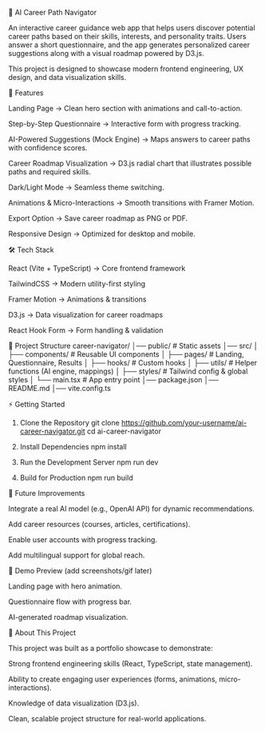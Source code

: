 🧭 AI Career Path Navigator

An interactive career guidance web app that helps users discover potential career paths based on their skills, interests, and personality traits.
Users answer a short questionnaire, and the app generates personalized career suggestions along with a visual roadmap powered by D3.js.

This project is designed to showcase modern frontend engineering, UX design, and data visualization skills.

🚀 Features

Landing Page → Clean hero section with animations and call-to-action.

Step-by-Step Questionnaire → Interactive form with progress tracking.

AI-Powered Suggestions (Mock Engine) → Maps answers to career paths with confidence scores.

Career Roadmap Visualization → D3.js radial chart that illustrates possible paths and required skills.

Dark/Light Mode → Seamless theme switching.

Animations & Micro-Interactions → Smooth transitions with Framer Motion.

Export Option → Save career roadmap as PNG or PDF.

Responsive Design → Optimized for desktop and mobile.

🛠 Tech Stack

React (Vite + TypeScript) → Core frontend framework

TailwindCSS → Modern utility-first styling

Framer Motion → Animations & transitions

D3.js → Data visualization for career roadmaps

React Hook Form → Form handling & validation

📂 Project Structure
career-navigator/
│── public/               # Static assets
│── src/
│   ├── components/       # Reusable UI components
│   ├── pages/            # Landing, Questionnaire, Results
│   ├── hooks/            # Custom hooks
│   ├── utils/            # Helper functions (AI engine, mappings)
│   ├── styles/           # Tailwind config & global styles
│   └── main.tsx          # App entry point
│── package.json
│── README.md
│── vite.config.ts

⚡ Getting Started
1. Clone the Repository
git clone https://github.com/your-username/ai-career-navigator.git
cd ai-career-navigator

2. Install Dependencies
npm install

3. Run the Development Server
npm run dev

4. Build for Production
npm run build

🎯 Future Improvements

Integrate a real AI model (e.g., OpenAI API) for dynamic recommendations.

Add career resources (courses, articles, certifications).

Enable user accounts with progress tracking.

Add multilingual support for global reach.

📸 Demo Preview (add screenshots/gif later)

Landing page with hero animation.

Questionnaire flow with progress bar.

AI-generated roadmap visualization.

📌 About This Project

This project was built as a portfolio showcase to demonstrate:

Strong frontend engineering skills (React, TypeScript, state management).

Ability to create engaging user experiences (forms, animations, micro-interactions).

Knowledge of data visualization (D3.js).

Clean, scalable project structure for real-world applications.
